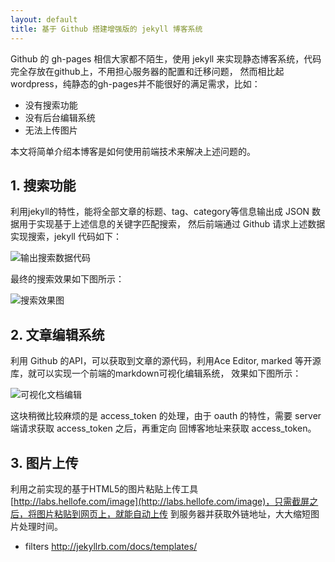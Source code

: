 ```yaml
---
layout: default
title: 基于 Github 搭建增强版的 jekyll 博客系统
---
```


Github 的 gh-pages 相信大家都不陌生，使用 jekyll 来实现静态博客系统，代码完全存放在github上，不用担心服务器的配置和迁移问题，
然而相比起 wordpress，纯静态的gh-pages并不能很好的满足需求，比如：

+ 没有搜索功能
+ 没有后台编辑系统
+ 无法上传图片

本文将简单介绍本博客是如何使用前端技术来解决上述问题的。

## 1. 搜索功能
利用jekyll的特性，能将全部文章的标题、tag、category等信息输出成 JSON 数据用于实现基于上述信息的关键字匹配搜索，
然后前端通过 Github 请求上述数据实现搜索，jekyll 代码如下：

![输出搜索数据代码](http://labs.hellofe.com/upload/image/blog/17/8b/6a/268a53cd38c3ee0f096c546418.png)

最终的搜索效果如下图所示：

![搜索效果图](http://labs.hellofe.com/upload/image/blog/96/87/5a/34f9b1b648f071eb084ac85da7.png)


## 2. 文章编辑系统
利用 Github 的API，可以获取到文章的源代码，利用Ace Editor, marked 等开源库，就可以实现一个前端的markdown可视化编辑系统，
效果如下图所示：

![可视化文档编辑](http://labs.hellofe.com/upload/image/blog/d7/c7/2b/345e7c2eff936c30c3dcd6a7e1.png)

这块稍微比较麻烦的是 access_token 的处理，由于 oauth 的特性，需要 server 端请求获取 access_token 之后，再重定向
回博客地址来获取 access_token。

## 3. 图片上传
利用之前实现的基于HTML5的图片粘贴上传工具[http://labs.hellofe.com/image](http://labs.hellofe.com/image)，只需截屏之后，将图片粘贴到网页上，就能自动上传
到服务器并获取外链地址，大大缩短图片处理时间。

+ filters http://jekyllrb.com/docs/templates/
